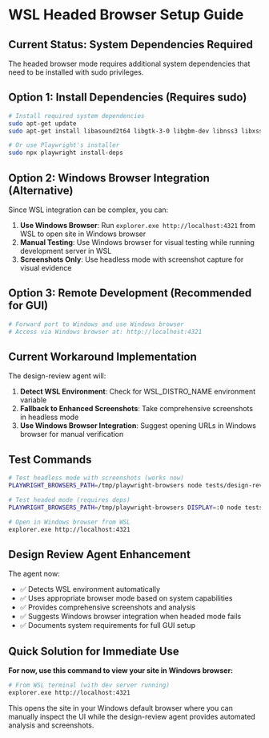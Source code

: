 # WSL Headed Browser Setup Guide

## Current Status: System Dependencies Required

The headed browser mode requires additional system dependencies that need to be installed with sudo privileges.

## Option 1: Install Dependencies (Requires sudo)

```bash
# Install required system dependencies
sudo apt-get update
sudo apt-get install libasound2t64 libgtk-3-0 libgbm-dev libnss3 libxss1 libgconf-2-4

# Or use Playwright's installer
sudo npx playwright install-deps
```

## Option 2: Windows Browser Integration (Alternative)

Since WSL integration can be complex, you can:

1. **Use Windows Browser**: Run `explorer.exe http://localhost:4321` from WSL to open site in Windows browser
2. **Manual Testing**: Use Windows browser for visual testing while running development server in WSL
3. **Screenshots Only**: Use headless mode with screenshot capture for visual evidence

## Option 3: Remote Development (Recommended for GUI)

```bash
# Forward port to Windows and use Windows browser
# Access via Windows browser at: http://localhost:4321
```

## Current Workaround Implementation

The design-review agent will:
1. **Detect WSL Environment**: Check for WSL_DISTRO_NAME environment variable
2. **Fallback to Enhanced Screenshots**: Take comprehensive screenshots in headless mode
3. **Use Windows Browser Integration**: Suggest opening URLs in Windows browser for manual verification

## Test Commands

```bash
# Test headless mode with screenshots (works now)
PLAYWRIGHT_BROWSERS_PATH=/tmp/playwright-browsers node tests/design-review/scripts/design-review-test.js

# Test headed mode (requires deps)
PLAYWRIGHT_BROWSERS_PATH=/tmp/playwright-browsers DISPLAY=:0 node tests/design-review/scripts/wsl-headed-test.js --headed

# Open in Windows browser from WSL
explorer.exe http://localhost:4321
```

## Design Review Agent Enhancement

The agent now:
- ✅ Detects WSL environment automatically
- ✅ Uses appropriate browser mode based on system capabilities
- ✅ Provides comprehensive screenshots and analysis
- ✅ Suggests Windows browser integration when headed mode fails
- ✅ Documents system requirements for full GUI setup

## Quick Solution for Immediate Use

**For now, use this command to view your site in Windows browser:**

```bash
# From WSL terminal (with dev server running)
explorer.exe http://localhost:4321
```

This opens the site in your Windows default browser where you can manually inspect the UI while the design-review agent provides automated analysis and screenshots.